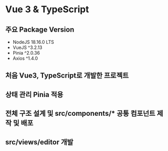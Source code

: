 # Vue 3 & TypeScript

## 주요 Package Version

- NodeJS 18.16.0 LTS
- VueJS ^3.2.13
- Pinia ^2.0.36
- Axios ^1.4.0

## 처음 Vue3, TypeScript로 개발한 프로젝트

## 상태 관리 Pinia 적용

## 전체 구조 설계 및 src/components/\* 공통 컴포넌트 제작 및 배포

## src/views/editor 개발
